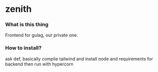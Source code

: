 # zenith

### What is this thing
Frontend for gulag, our private one.

### How to install?
ask def, basically complie tailwind and install node and requirements for backend then run with hypercorn
